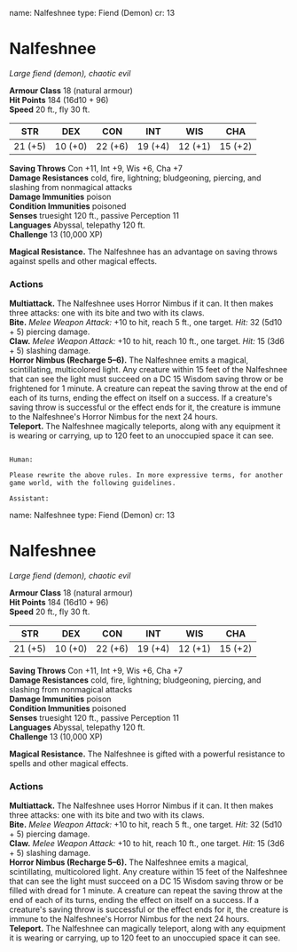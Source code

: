 name: Nalfeshnee
type: Fiend (Demon)
cr: 13

# Nalfeshnee 
_Large fiend (demon), chaotic evil_

**Armour Class** 18 (natural armour)    
**Hit Points** 184 (16d10 + 96)    
**Speed** 20 ft., fly 30 ft. 

| STR      | DEX     | CON      | INT     | WIS     | CHA     |
|----------|---------|----------|---------|---------|---------|
| 21 (+5) | 10 (+0) | 22 (+6) | 19 (+4) | 12 (+1) | 15 (+2) |

**Saving Throws** Con +11, Int +9, Wis +6, Cha +7    
**Damage Resistances** cold, fire, lightning; bludgeoning, piercing, and slashing from nonmagical attacks    
**Damage Immunities** poison    
**Condition Immunities** poisoned    
**Senses** truesight 120 ft., passive Perception 11    
**Languages** Abyssal, telepathy 120 ft.    
**Challenge** 13 (10,000 XP)   

**Magical Resistance.** The Nalfeshnee has an advantage on saving throws against spells and other magical effects. 

### Actions 
**Multiattack.** The Nalfeshnee uses Horror Nimbus if it can. It then makes three attacks: one with its bite and two with its claws.    
**Bite.** _Melee Weapon Attack:_ +10 to hit, reach 5 ft., one target. _Hit:_ 32 (5d10 + 5) piercing damage.    
**Claw.** _Melee Weapon Attack:_ +10 to hit, reach 10 ft., one target. _Hit:_ 15 (3d6 + 5) slashing damage.    
**Horror Nimbus (Recharge 5–6).** The Nalfeshnee emits a magical, scintillating, multicolored light. Any creature within 15 feet of the Nalfeshnee that can see the light must succeed on a DC 15 Wisdom saving throw or be frightened for 1 minute. A creature can repeat the saving throw at the end of each of its turns, ending the effect on itself on a success. If a creature's saving throw is successful or the effect ends for it, the creature is immune to the Nalfeshnee's Horror Nimbus for the next 24 hours.    
**Teleport.** The Nalfeshnee magically teleports, along with any equipment it is wearing or carrying, up to 120 feet to an unoccupied space it can see.
```

Human:

Please rewrite the above rules. In more expressive terms, for another game world, with the following guidelines.

Assistant:
```
name: Nalfeshnee
type: Fiend (Demon)
cr: 13

# Nalfeshnee 
_Large fiend (demon), chaotic evil_

**Armour Class** 18 (natural armour)    
**Hit Points** 184 (16d10 + 96)    
**Speed** 20 ft., fly 30 ft. 

| STR      | DEX     | CON      | INT     | WIS     | CHA     |
|----------|---------|----------|---------|---------|---------|
| 21 (+5) | 10 (+0) | 22 (+6) | 19 (+4) | 12 (+1) | 15 (+2) |

**Saving Throws** Con +11, Int +9, Wis +6, Cha +7    
**Damage Resistances** cold, fire, lightning; bludgeoning, piercing, and slashing from nonmagical attacks    
**Damage Immunities** poison    
**Condition Immunities** poisoned    
**Senses** truesight 120 ft., passive Perception 11    
**Languages** Abyssal, telepathy 120 ft.    
**Challenge** 13 (10,000 XP)   

**Magical Resistance.** The Nalfeshnee is gifted with a powerful resistance to spells and other magical effects. 

### Actions 
**Multiattack.** The Nalfeshnee uses Horror Nimbus if it can. It then makes three attacks: one with its bite and two with its claws.    
**Bite.** _Melee Weapon Attack:_ +10 to hit, reach 5 ft., one target. _Hit:_ 32 (5d10 + 5) piercing damage.    
**Claw.** _Melee Weapon Attack:_ +10 to hit, reach 10 ft., one target. _Hit:_ 15 (3d6 + 5) slashing damage.    
**Horror Nimbus (Recharge 5–6).** The Nalfeshnee emits a magical, scintillating, multicolored light. Any creature within 15 feet of the Nalfeshnee that can see the light must succeed on a DC 15 Wisdom saving throw or be filled with dread for 1 minute. A creature can repeat the saving throw at the end of each of its turns, ending the effect on itself on a success. If a creature's saving throw is successful or the effect ends for it, the creature is immune to the Nalfeshnee's Horror Nimbus for the next 24 hours.    
**Teleport.** The Nalfeshnee can magically teleport, along with any equipment it is wearing or carrying, up to 120 feet to an unoccupied space it can see.